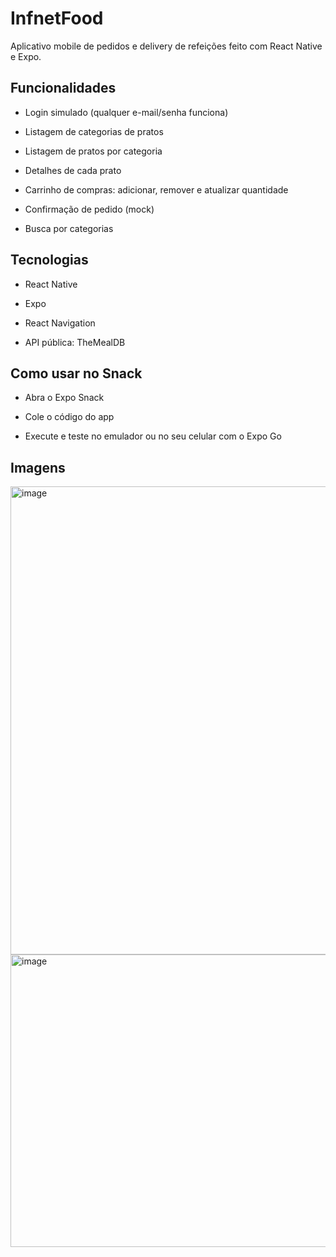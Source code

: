# InfnetFood

Aplicativo mobile de pedidos e delivery de refeições feito com React Native e Expo.

## Funcionalidades

- Login simulado (qualquer e-mail/senha funciona)

- Listagem de categorias de pratos

- Listagem de pratos por categoria

- Detalhes de cada prato

- Carrinho de compras: adicionar, remover e atualizar quantidade

- Confirmação de pedido (mock)

- Busca por categorias

## Tecnologias

- React Native

- Expo

- React Navigation

- API pública: TheMealDB

## Como usar no Snack

- Abra o Expo Snack

- Cole o código do app

- Execute e teste no emulador ou no seu celular com o Expo Go

## Imagens
<img width="914" height="749" alt="image" src="https://github.com/user-attachments/assets/0e3f731d-522a-49af-a9f5-6ce74354fa68" />
<img width="906" height="468" alt="image" src="https://github.com/user-attachments/assets/40cf29ed-d79d-40a7-8e62-eea0f1f40b5c" />

